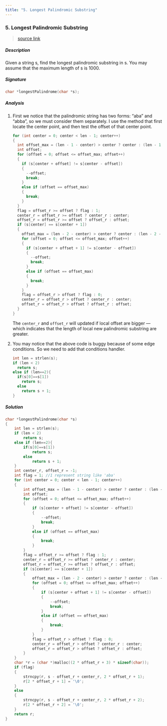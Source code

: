 ```yaml
---
title: "5. Longest Palindromic Substring"
---
```


### 5. Longest Palindromic Substring

> [source link](https://leetcode.com/problems/longest-palindromic-substring/)

##### Description

Given a string s, find the longest palindromic substring in s. You may assume that the maximum length of s is 1000.

##### Signature

```c
char *longestPalindrome(char *s);
```

##### Analysis

1. First we notice that the palindromic string has two forms: “aba” and “abba”, so we must consider them separately. I use the method that first locate the center point, and then test the offset of that center point.

   ```c
   for (int center = 0; center < len - 1; center++)
   {
     int offset_max = (len - 1 - center) > center ? center : (len - 1 - center);
     int offset;
     for (offset = 0; offset <= offset_max; offset++)
     {
       if (s[center + offset] != s[center - offset])
       {
         --offset;
         break;
       }
       else if (offset == offset_max)
       {
         break;
       }
     }
     flag = offset_r >= offset ? flag : 1;
     center_r = offset_r >= offset ? center_r : center;
     offset_r = offset_r >= offset ? offset_r : offset;
     if (s[center] == s[center + 1])
     {
       offset_max = (len - 2 - center) > center ? center : (len - 2 - center);
       for (offset = 0; offset <= offset_max; offset++)
       {
         if (s[center + offset + 1] != s[center - offset])
         {
           --offset;
           break;
         }
         else if (offset == offset_max)
         {
           break;
         }
       }
       flag = offset_r > offset ? flag : 0;
       center_r = offset_r > offset ? center_r : center;
       offset_r = offset_r > offset ? offset_r : offset;
     }
   }
   ```

   The `center_r` and `offset_r` will updated if local offset are bigger — which indicates that the length of local new palindromic substring are greater.

2. You may notice that the above code is buggy because of some edge conditions. So we need to add that conditions handler.

   ```c
   int len = strlen(s);
   if (len < 2)
     return s;
   else if (len==2){
     if(s[0]==s[1])
       return s;
     else
       return s + 1;
   }
   ```

   

##### Solution

```c
char *longestPalindrome(char *s)
{
    int len = strlen(s);
    if (len < 2)
        return s;
    else if (len==2){
        if(s[0]==s[1])
            return s;
        else
            return s + 1;
    }
    int center_r, offset_r = -1;
    int flag = 1; //1 represent string like 'aba'
    for (int center = 0; center < len - 1; center++)
    {
        int offset_max = (len - 1 - center) > center ? center : (len - 1 - center);
        int offset;
        for (offset = 0; offset <= offset_max; offset++)
        {
            if (s[center + offset] != s[center - offset])
            {
                --offset;
                break;
            }
            else if (offset == offset_max)
            {
                break;
            }
        }
        flag = offset_r >= offset ? flag : 1;
        center_r = offset_r >= offset ? center_r : center;
        offset_r = offset_r >= offset ? offset_r : offset;
        if (s[center] == s[center + 1])
        {
            offset_max = (len - 2 - center) > center ? center : (len - 2 - center);
            for (offset = 0; offset <= offset_max; offset++)
            {
                if (s[center + offset + 1] != s[center - offset])
                {
                    --offset;
                    break;
                }
                else if (offset == offset_max)
                {
                    break;
                }
            }
            flag = offset_r > offset ? flag : 0;
            center_r = offset_r > offset ? center_r : center;
            offset_r = offset_r > offset ? offset_r : offset;
        }
    }
    char *r = (char *)malloc((2 * offset_r + 3) * sizeof(char));
    if (flag)
    {
        strncpy(r, s - offset_r + center_r, 2 * offset_r + 1);
        r[2 * offset_r + 1] = '\0';
    }
    else
    {
        strncpy(r, s - offset_r + center_r, 2 * offset_r + 2);
        r[2 * offset_r + 2] = '\0';
    }
    return r;
}
```

